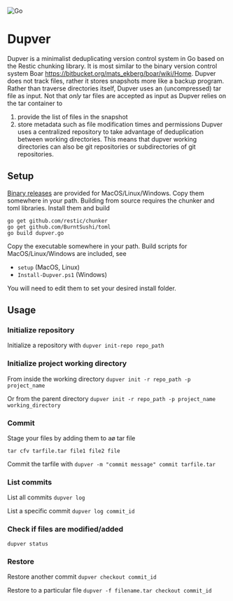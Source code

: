 ![Go](https://github.com/akbarnes/dupver/workflows/Go/badge.svg)

# Dupver
Dupver is a minimalist deduplicating version control system in Go based on 
the Restic chunking library. It is most similar to the binary
version control system Boar https://bitbucket.org/mats_ekberg/boar/wiki/Home.
Dupver does not track files, rather it stores snapshots more like
a backup program. Rather than traverse directories itself, Dupver
uses an (uncompressed) tar file as input. Not that *only* tar files
are accepted as input as Dupver relies on the tar container to
 1. provide the list of files in the snapshot
 2. store metadata such as file modification times and permissions
Dupver uses a centralized repository to take advantage of deduplication 
between working directories. This means that dupver working 
directories can also be git repositories or subdirectories of git
repositories.

## Setup
[Binary releases](https://github.com/akbarnes/dupver/releases) are provided for MacOS/Linux/Windows. Copy them somewhere in your path. Building from source requires the chunker and toml libraries. Install them and build
```
go get github.com/restic/chunker
go get github.com/BurntSushi/toml
go build dupver.go
```

Copy the executable somewhere in your path. Build scripts for 
MacOS/Linux/Windows are included, see

* `setup` (MacOS, Linux)
* `Install-Dupver.ps1` (Windows)

You will need to edit them to set your desired install folder.

## Usage

### Initialize repository
Initialize a repository with
`dupver init-repo repo_path`

### Initialize project working directory
From inside the working directory
`dupver init -r repo_path -p project_name`

Or from the parent directory
`dupver init -r repo_path -p project_name working_directory`

### Commit
Stage your files by adding them to aø tar file

`tar cfv tarfile.tar file1 file2 file`

Commit the tarfile with
`dupver -m "commit message" commit tarfile.tar`

### List commits
List all commits
`dupver log`

List a specific commit
`dupver log commit_id`

### Check if files are modified/added
`dupver status`

### Restore
Restore another commit
`dupver checkout commit_id`

Restore to a particular file
`dupver -f filename.tar checkout commit_id`

